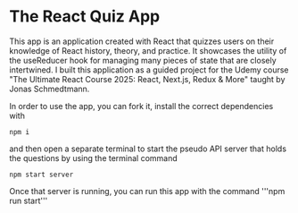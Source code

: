 # The React Quiz App

This app is an application created with React that quizzes users on their knowledge of React history, theory, and practice. It showcases the utility of the useReducer hook for managing many pieces of state that are closely intertwined. I built this application as a guided project for the Udemy course "The Ultimate React Course 2025: React, Next.js, Redux & More" taught by Jonas Schmedtmann.

In order to use the app, you can fork it, install the correct dependencies with 

``` 
npm i
```
and then open a separate terminal to start the pseudo API server that holds the questions by using the terminal command 
```
npm start server
```
Once that server is running, you can run this app with the command '''npm run start'''
